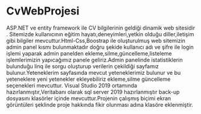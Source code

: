 # CvWebProjesi
 
ASP.NET ve entity framework ile CV bilgilerinin geldiği dinamik web sitesidir . Sitemizde kullanıcının eğitim hayatı,deneyimleri,yetkin olduğu diller,iletişim gibi bilgiler mevcuttur.Html-Css,Boostrap ile oluşturulmuş web sitemizin admin panel kısmı bulunmaktadır doğru şekide kullanıcı adı ve şifre ile login işlemi yaparak admin panelden ekleme,silme,güncelleme,listeleme işlemlerimizin yapıcağımız panele geliriz.Admin panelinde istatistiklerin bulunduğu linq ile sorgu oluşturup verilerin çekildiği sayfamız bulunur.Yeteneklerim sayfasında mevcut yeteneklerimiz bulunur ve bu yeteneklere yeni yetenekler ekleyebiliriz ekleme,silme güncelleme seçenekleri mevcuttur. Visual Studio 2019 ortamında hazırlanmıştır,Veritabanı olarak sql server 2019 hazırlanmıştır back-up dosyasını klasörler içinde mevcuttur.Projenin çalışmış biçimi ekran görüntüleri şeklinde proje hakkında fikir olunması adına klasöre eklenmiştir.

